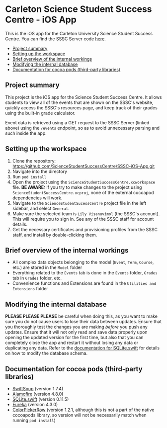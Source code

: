 # <!-- omit in toc --> Carleton Science Student Success Centre - iOS App

This is the iOS app for the Carleton University Science Student Success Centre. You can find the SSSC Server code [here](https://github.com/ScienceStudentSuccessCentre/SSSC-Server).

- [Project summary](#project-summary)
- [Setting up the workspace](#setting-up-the-workspace)
- [Brief overview of the internal workings](#brief-overview-of-the-internal-workings)
- [Modifying the internal database](#modifying-the-internal-database)
- [Documentation for cocoa pods (third-party libraries)](#documentation-for-cocoa-pods-third-party-libraries)

## Project summary

This project is the iOS app for the Science Student Success Centre. It allows students to view all of the events that are shown on the SSSC's website, quickly access the SSSC's resources page, and keep track of their grades using the built-in grade calculator.

Event data is retrieved using a GET request to the SSSC Server (linked above) using the `/events` endpoint, so as to avoid unnecessary parsing and such inside the app.

## Setting up the workspace

1. Clone the repository: https://github.com/ScienceStudentSuccessCentre/SSSC-iOS-App.git
2. Navigate into the directory
3. Run `pod install`
4. Open the project using the `ScienceStudentSuccessCentre.xcworkspace` file. **BE AWARE:** if you try to make changes to the project using `ScienceStudentSuccessCentre.xcproj`, none of the external cocoapod dependencies will work.
5. Navigate to the `ScienceStudentSucessCentre` project file in the left sidebar, and select `General`.
6. Make sure the selected team is `Lily Visanuvimol` (the SSSC's account). This will require you to sign in. See any of the SSSC staff for account details.
7. Get the necessary certificates and provisioning profiles from the SSSC staff, and install by double-clicking them.

## Brief overview of the internal workings

- All complex data objects belonging to the model (`Event`, `Term`, `Course`, etc.) are stored in the `Model` folder
- Everything related to the `Events` tab is done in the `Events` folder, `Grades` tab in `Grades` folder, etc.
- Convenience functions and Extensions are found in the `Utilities and Extensions` folder

## Modifying the internal database

**PLEASE PLEASE PLEASE** be careful when doing this, as you want to make sure you do not cause users to lose their data between updates. Ensure that you thoroughly test the changes you are making *before* you push any updates. Ensure that it will not only read and save data properly upon opening the updated version for the first time, but also that you can completely close the app and restart it without losing any data or duplicating any data. Refer to the [documentation for SQLite.swift](#documentation-for-cocoa-pods-third-party-libraries) for details on how to modify the database schema.

## Documentation for cocoa pods (third-party libraries)

- [SwiftSoup](https://github.com/scinfu/SwiftSoup) (version 1.7.4)
- [Alamofire](https://github.com/Alamofire/Alamofire) (version 4.8.0)
- [SQLite.swift](https://github.com/stephencelis/SQLite.swift) (version 0.11.5)
- [Eureka](https://github.com/xmartlabs/Eureka) (version 4.3.0)
- [ColorPickerRow](https://github.com/EurekaCommunity/ColorPickerRow) (version 1.2.1, although this is not a part of the native cocoapods library, so version will not be necessarily match when running `pod install`)
